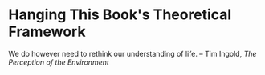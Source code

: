 # Hanging This Book's Theoretical Framework

We do however need to rethink our understanding of life. – Tim Ingold, _The Perception of the Environment_
